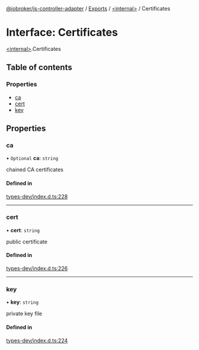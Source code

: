 [@iobroker/js-controller-adapter](../README.md) / [Exports](../modules.md) / [\<internal\>](../modules/internal_.md) / Certificates

# Interface: Certificates

[\<internal\>](../modules/internal_.md).Certificates

## Table of contents

### Properties

- [ca](internal_.Certificates.md#ca)
- [cert](internal_.Certificates.md#cert)
- [key](internal_.Certificates.md#key)

## Properties

### ca

• `Optional` **ca**: `string`

chained CA certificates

#### Defined in

[types-dev/index.d.ts:228](https://github.com/ioBroker/ioBroker.js-controller/blob/9dbeeb628fed8bbdac147ce03ecc5b399e6f5ed0/packages/types-dev/index.d.ts#L228)

___

### cert

• **cert**: `string`

public certificate

#### Defined in

[types-dev/index.d.ts:226](https://github.com/ioBroker/ioBroker.js-controller/blob/9dbeeb628fed8bbdac147ce03ecc5b399e6f5ed0/packages/types-dev/index.d.ts#L226)

___

### key

• **key**: `string`

private key file

#### Defined in

[types-dev/index.d.ts:224](https://github.com/ioBroker/ioBroker.js-controller/blob/9dbeeb628fed8bbdac147ce03ecc5b399e6f5ed0/packages/types-dev/index.d.ts#L224)
